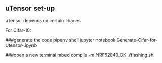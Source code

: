 ## uTensor set-up
uTensor depends on certain libaries

For Cifar-10:


###generate the code
pipenv shell
jupyter notebook Generate-Cifar-for-Utensor-.ipynb

###open a new terminal
mbed compile -m NRF52840_DK
./flashing.sh